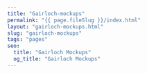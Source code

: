 ```yaml
---
title: "Gairloch-mockups"
permalink: "{{ page.fileSlug }}/index.html"
layout: "gairloch-mockups.html"
slug: "gairloch-mockups"
tags: "pages"
seo:
  title: "Gairloch Mockups"
  og_title: "Gairloch Mockups"
---
```



